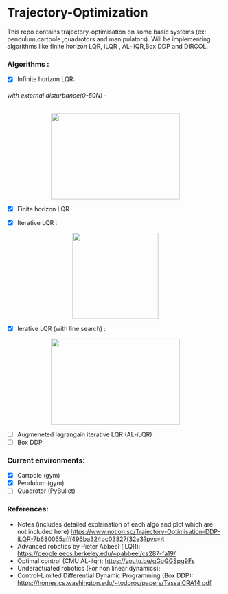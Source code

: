 # Trajectory-Optimization
This repo contains trajectory-optimisation  on some basic systems (ex: pendulum,cartpole ,quadrotors and manipulators). Will  be implementing algorithms like finite horizon LQR, iLQR , AL-ilQR,Box DDP and DIRCOL.
### Algorithms  :
- [X] Infinite horizon LQR:



###### with external disturbance(0-50N)  -  
<p align="center">

<img src="https://github.com/yaswanth1701/Trajectory-Optimization/assets/92177410/0f8d7961-70f0-45c5-9640-71cb30740881.gif" width="300" height="200">
</p>


- [X] Finite horizon LQR

- [X] Iterative LQR :
<p align="center">

<img src="https://github.com/yaswanth1701/Trajectory-Optimization/assets/92177410/3be5d0fe-c398-4398-9109-6f9766d525f9" width="200" height="200">
</p>

- [X] Ierative LQR (with line search) :

      
<p align="center">

<img src="https://github.com/yaswanth1701/Trajectory-Optimization/assets/92177410/5b540218-bf16-4102-86a6-97186a7f60da.gif" width="300" height="200">
</p>


- [ ] Augmeneted lagrangain iterative LQR (AL-iLQR)
- [ ] Box DDP
### Current environments:
- [x] Cartpole (gym)
- [x] Pendulum (gym)
- [ ] Quadrotor (PyBullet)
### References:
- Notes (includes detailed explaination of each algo and plot which are not included here)
  https://www.notion.so/Trajectory-Optimisation-DDP-iLQR-7b680055afff496ba324bc03827f32e3?pvs=4
- Advanced robotics by Pieter Abbeel (iLQR): https://people.eecs.berkeley.edu/~pabbeel/cs287-fa19/
- Optimal control (CMU AL-ilqr): https://youtu.be/qGoGGSpg9Fs
- Underactuated robotics (For non linear dynamics):
- Control-Limited Differential Dynamic Programming (Box DDP): https://homes.cs.washington.edu/~todorov/papers/TassaICRA14.pdf
